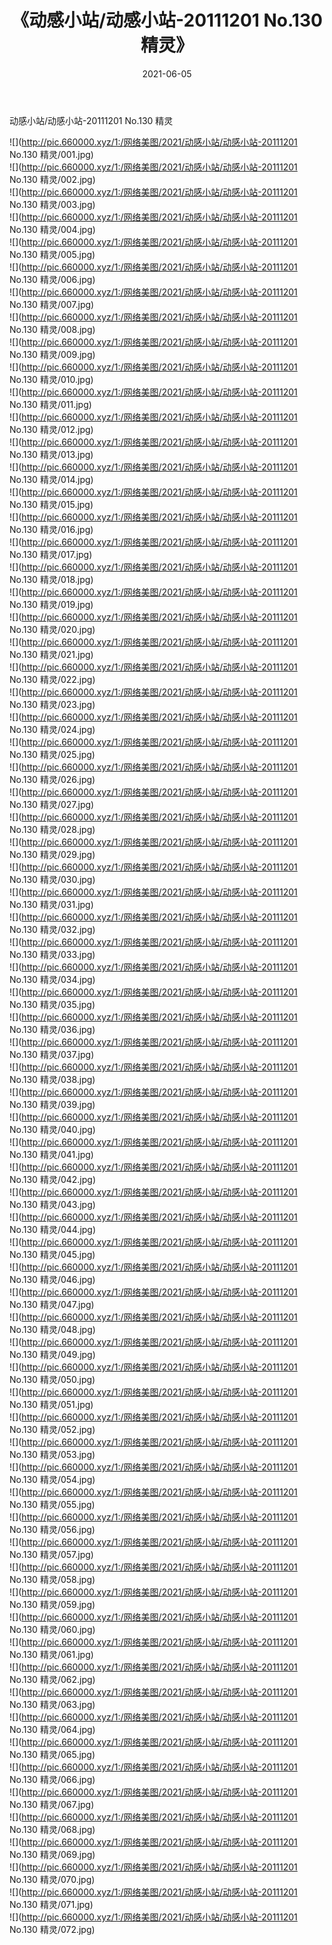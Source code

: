 ﻿---
layout: post
title:  《动感小站/动感小站-20111201 No.130 精灵》
date:   2021-06-05
img: http://pic.660000.xyz/1:/网络美图/2021/动感小站/动感小站-20111201 No.130 精灵/000.jpg
categories: [美女, 清纯, 唯美]
---

动感小站/动感小站-20111201 No.130 精灵

 ![](http://pic.660000.xyz/1:/网络美图/2021/动感小站/动感小站-20111201 No.130 精灵/001.jpg) <br>![](http://pic.660000.xyz/1:/网络美图/2021/动感小站/动感小站-20111201 No.130 精灵/002.jpg) <br>![](http://pic.660000.xyz/1:/网络美图/2021/动感小站/动感小站-20111201 No.130 精灵/003.jpg) <br>![](http://pic.660000.xyz/1:/网络美图/2021/动感小站/动感小站-20111201 No.130 精灵/004.jpg) <br>![](http://pic.660000.xyz/1:/网络美图/2021/动感小站/动感小站-20111201 No.130 精灵/005.jpg) <br>![](http://pic.660000.xyz/1:/网络美图/2021/动感小站/动感小站-20111201 No.130 精灵/006.jpg) <br>![](http://pic.660000.xyz/1:/网络美图/2021/动感小站/动感小站-20111201 No.130 精灵/007.jpg) <br>![](http://pic.660000.xyz/1:/网络美图/2021/动感小站/动感小站-20111201 No.130 精灵/008.jpg) <br>![](http://pic.660000.xyz/1:/网络美图/2021/动感小站/动感小站-20111201 No.130 精灵/009.jpg) <br>![](http://pic.660000.xyz/1:/网络美图/2021/动感小站/动感小站-20111201 No.130 精灵/010.jpg) <br>![](http://pic.660000.xyz/1:/网络美图/2021/动感小站/动感小站-20111201 No.130 精灵/011.jpg) <br>![](http://pic.660000.xyz/1:/网络美图/2021/动感小站/动感小站-20111201 No.130 精灵/012.jpg) <br>![](http://pic.660000.xyz/1:/网络美图/2021/动感小站/动感小站-20111201 No.130 精灵/013.jpg) <br>![](http://pic.660000.xyz/1:/网络美图/2021/动感小站/动感小站-20111201 No.130 精灵/014.jpg) <br>![](http://pic.660000.xyz/1:/网络美图/2021/动感小站/动感小站-20111201 No.130 精灵/015.jpg) <br>![](http://pic.660000.xyz/1:/网络美图/2021/动感小站/动感小站-20111201 No.130 精灵/016.jpg) <br>![](http://pic.660000.xyz/1:/网络美图/2021/动感小站/动感小站-20111201 No.130 精灵/017.jpg) <br>![](http://pic.660000.xyz/1:/网络美图/2021/动感小站/动感小站-20111201 No.130 精灵/018.jpg) <br>![](http://pic.660000.xyz/1:/网络美图/2021/动感小站/动感小站-20111201 No.130 精灵/019.jpg) <br>![](http://pic.660000.xyz/1:/网络美图/2021/动感小站/动感小站-20111201 No.130 精灵/020.jpg) <br>![](http://pic.660000.xyz/1:/网络美图/2021/动感小站/动感小站-20111201 No.130 精灵/021.jpg) <br>![](http://pic.660000.xyz/1:/网络美图/2021/动感小站/动感小站-20111201 No.130 精灵/022.jpg) <br>![](http://pic.660000.xyz/1:/网络美图/2021/动感小站/动感小站-20111201 No.130 精灵/023.jpg) <br>![](http://pic.660000.xyz/1:/网络美图/2021/动感小站/动感小站-20111201 No.130 精灵/024.jpg) <br>![](http://pic.660000.xyz/1:/网络美图/2021/动感小站/动感小站-20111201 No.130 精灵/025.jpg) <br>![](http://pic.660000.xyz/1:/网络美图/2021/动感小站/动感小站-20111201 No.130 精灵/026.jpg) <br>![](http://pic.660000.xyz/1:/网络美图/2021/动感小站/动感小站-20111201 No.130 精灵/027.jpg) <br>![](http://pic.660000.xyz/1:/网络美图/2021/动感小站/动感小站-20111201 No.130 精灵/028.jpg) <br>![](http://pic.660000.xyz/1:/网络美图/2021/动感小站/动感小站-20111201 No.130 精灵/029.jpg) <br>![](http://pic.660000.xyz/1:/网络美图/2021/动感小站/动感小站-20111201 No.130 精灵/030.jpg) <br>![](http://pic.660000.xyz/1:/网络美图/2021/动感小站/动感小站-20111201 No.130 精灵/031.jpg) <br>![](http://pic.660000.xyz/1:/网络美图/2021/动感小站/动感小站-20111201 No.130 精灵/032.jpg) <br>![](http://pic.660000.xyz/1:/网络美图/2021/动感小站/动感小站-20111201 No.130 精灵/033.jpg) <br>![](http://pic.660000.xyz/1:/网络美图/2021/动感小站/动感小站-20111201 No.130 精灵/034.jpg) <br>![](http://pic.660000.xyz/1:/网络美图/2021/动感小站/动感小站-20111201 No.130 精灵/035.jpg) <br>![](http://pic.660000.xyz/1:/网络美图/2021/动感小站/动感小站-20111201 No.130 精灵/036.jpg) <br>![](http://pic.660000.xyz/1:/网络美图/2021/动感小站/动感小站-20111201 No.130 精灵/037.jpg) <br>![](http://pic.660000.xyz/1:/网络美图/2021/动感小站/动感小站-20111201 No.130 精灵/038.jpg) <br>![](http://pic.660000.xyz/1:/网络美图/2021/动感小站/动感小站-20111201 No.130 精灵/039.jpg) <br>![](http://pic.660000.xyz/1:/网络美图/2021/动感小站/动感小站-20111201 No.130 精灵/040.jpg) <br>![](http://pic.660000.xyz/1:/网络美图/2021/动感小站/动感小站-20111201 No.130 精灵/041.jpg) <br>![](http://pic.660000.xyz/1:/网络美图/2021/动感小站/动感小站-20111201 No.130 精灵/042.jpg) <br>![](http://pic.660000.xyz/1:/网络美图/2021/动感小站/动感小站-20111201 No.130 精灵/043.jpg) <br>![](http://pic.660000.xyz/1:/网络美图/2021/动感小站/动感小站-20111201 No.130 精灵/044.jpg) <br>![](http://pic.660000.xyz/1:/网络美图/2021/动感小站/动感小站-20111201 No.130 精灵/045.jpg) <br>![](http://pic.660000.xyz/1:/网络美图/2021/动感小站/动感小站-20111201 No.130 精灵/046.jpg) <br>![](http://pic.660000.xyz/1:/网络美图/2021/动感小站/动感小站-20111201 No.130 精灵/047.jpg) <br>![](http://pic.660000.xyz/1:/网络美图/2021/动感小站/动感小站-20111201 No.130 精灵/048.jpg) <br>![](http://pic.660000.xyz/1:/网络美图/2021/动感小站/动感小站-20111201 No.130 精灵/049.jpg) <br>![](http://pic.660000.xyz/1:/网络美图/2021/动感小站/动感小站-20111201 No.130 精灵/050.jpg) <br>![](http://pic.660000.xyz/1:/网络美图/2021/动感小站/动感小站-20111201 No.130 精灵/051.jpg) <br>![](http://pic.660000.xyz/1:/网络美图/2021/动感小站/动感小站-20111201 No.130 精灵/052.jpg) <br>![](http://pic.660000.xyz/1:/网络美图/2021/动感小站/动感小站-20111201 No.130 精灵/053.jpg) <br>![](http://pic.660000.xyz/1:/网络美图/2021/动感小站/动感小站-20111201 No.130 精灵/054.jpg) <br>![](http://pic.660000.xyz/1:/网络美图/2021/动感小站/动感小站-20111201 No.130 精灵/055.jpg) <br>![](http://pic.660000.xyz/1:/网络美图/2021/动感小站/动感小站-20111201 No.130 精灵/056.jpg) <br>![](http://pic.660000.xyz/1:/网络美图/2021/动感小站/动感小站-20111201 No.130 精灵/057.jpg) <br>![](http://pic.660000.xyz/1:/网络美图/2021/动感小站/动感小站-20111201 No.130 精灵/058.jpg) <br>![](http://pic.660000.xyz/1:/网络美图/2021/动感小站/动感小站-20111201 No.130 精灵/059.jpg) <br>![](http://pic.660000.xyz/1:/网络美图/2021/动感小站/动感小站-20111201 No.130 精灵/060.jpg) <br>![](http://pic.660000.xyz/1:/网络美图/2021/动感小站/动感小站-20111201 No.130 精灵/061.jpg) <br>![](http://pic.660000.xyz/1:/网络美图/2021/动感小站/动感小站-20111201 No.130 精灵/062.jpg) <br>![](http://pic.660000.xyz/1:/网络美图/2021/动感小站/动感小站-20111201 No.130 精灵/063.jpg) <br>![](http://pic.660000.xyz/1:/网络美图/2021/动感小站/动感小站-20111201 No.130 精灵/064.jpg) <br>![](http://pic.660000.xyz/1:/网络美图/2021/动感小站/动感小站-20111201 No.130 精灵/065.jpg) <br>![](http://pic.660000.xyz/1:/网络美图/2021/动感小站/动感小站-20111201 No.130 精灵/066.jpg) <br>![](http://pic.660000.xyz/1:/网络美图/2021/动感小站/动感小站-20111201 No.130 精灵/067.jpg) <br>![](http://pic.660000.xyz/1:/网络美图/2021/动感小站/动感小站-20111201 No.130 精灵/068.jpg) <br>![](http://pic.660000.xyz/1:/网络美图/2021/动感小站/动感小站-20111201 No.130 精灵/069.jpg) <br>![](http://pic.660000.xyz/1:/网络美图/2021/动感小站/动感小站-20111201 No.130 精灵/070.jpg) <br>![](http://pic.660000.xyz/1:/网络美图/2021/动感小站/动感小站-20111201 No.130 精灵/071.jpg) <br>![](http://pic.660000.xyz/1:/网络美图/2021/动感小站/动感小站-20111201 No.130 精灵/072.jpg) <br>